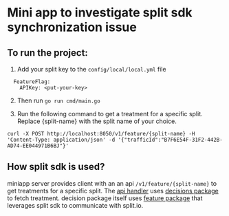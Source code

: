 # Mini app to investigate split sdk synchronization issue

## To run the project:

1. Add your split key to the `config/local/local.yml` file

```
  FeatureFlag:
    APIKey: <put-your-key>
```

2. Then run `go run cmd/main.go`

3. Run the following command to get a treatment for a specific split. Replace {split-name} with the split name of your choice.

```
curl -X POST http://localhost:8050/v1/feature/{split-name} -H 'Content-Type: application/json' -d '{"trafficId":"B7F6E54F-31F2-442B-AD74-EE044971B6BJ"}' 
```

## How split sdk is used?

miniapp server provides client with an an api `/v1/feature/{split-name}` to get treatments for a specific split. The [api handler](https://github.com/farshadahmadi/kosmo/blob/d4891a71075d7d671bc7f7e4419262fb50b110ba/internal/app/app.go#L102) uses [decisions package](internal/feature-flag/decisions) to fetch treatment. decision package itself uses [feature package](internal/feature-flag/features) that leverages split sdk to communicate with split.io.
